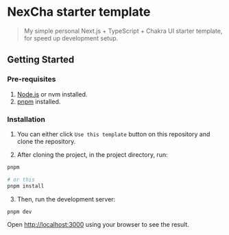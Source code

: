 # NexCha starter template
> My simple personal Next.js + TypeScript + Chakra UI starter template, for speed up development setup.

## Getting Started

### Pre-requisites
1. [Node.js](https://nodejs.org/en/) or nvm installed.
2. [pnpm](https://pnpm.io/) installed.

### Installation
1. You can either click `Use this template` button on this repository and clone the repository.

2. After cloning the project, in the project directory, run:
```bash
pnpm

# or this
pnpm install
```

3. Then, run the development server:

```bash
pnpm dev
```

Open [http://localhost:3000](http://localhost:3000) using your browser to see the result.
